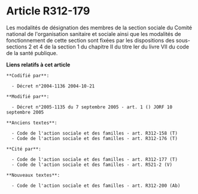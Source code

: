# Article R312-179

Les modalités de désignation des membres de la section sociale du Comité national de l'organisation sanitaire et sociale
ainsi que les modalités de fonctionnement de cette section sont fixées par les dispositions des sous-sections 2 et 4 de la
section 1 du chapitre II du titre Ier du livre VII du code de la santé publique.

**Liens relatifs à cet article**

	**Codifié par**:

	  - Décret n°2004-1136 2004-10-21

	**Modifié par**:

	  - Décret n°2005-1135 du 7 septembre 2005 - art. 1 () JORF 10 septembre 2005

	**Anciens textes**:

	  - Code de l'action sociale et des familles - art. R312-158 (T)
	  - Code de l'action sociale et des familles - art. R312-176 (T)

	**Cité par**:

	  - Code de l'action sociale et des familles - art. R312-177 (T)
	  - Code de l'action sociale et des familles - art. R521-2 (V)

	**Nouveaux textes**:

	  - Code de l'action sociale et des familles - art. R312-200 (Ab)
